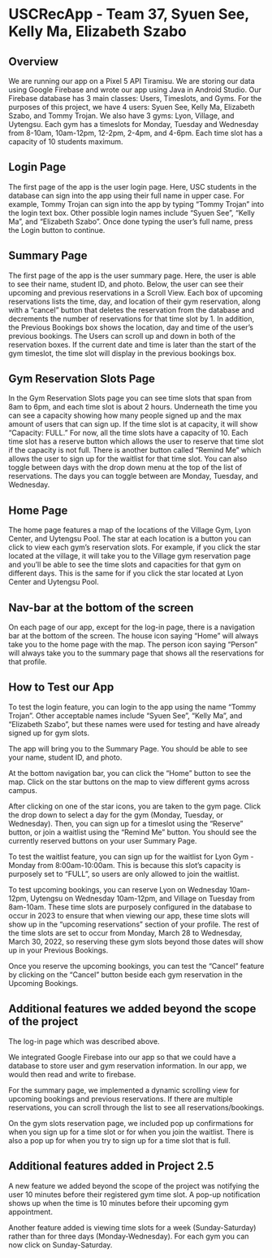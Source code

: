 # USCRecApp - Team 37, Syuen See, Kelly Ma, Elizabeth Szabo

## Overview
We are running our app on a Pixel 5 API Tiramisu. We are storing our data using Google Firebase and wrote our app using Java in Android Studio. Our Firebase database has 3 main classes: Users, Timeslots, and Gyms. For the purposes of this project, we have 4 users: Syuen See, Kelly Ma, Elizabeth Szabo, and Tommy Trojan. We also have 3 gyms: Lyon, Village, and Uytengsu. Each gym has a timeslots for Monday, Tuesday and Wednesday from 8-10am, 10am-12pm, 12-2pm, 2-4pm, and 4-6pm. Each time slot has a capacity of 10 students maximum. 

## Login Page
The first page of the app is the user login page. Here, USC students in the database can sign into the app using their full name in upper case. For example, Tommy Trojan can sign into the app by typing “Tommy Trojan” into the login text box. Other possible login names include “Syuen See”, “Kelly Ma”, and “Elizabeth Szabo”. Once done typing the user’s full name, press the Login button to continue.

## Summary Page
The first page of the app is the user summary page. Here, the user is able to see their name, student ID, and photo. Below, the user can see their upcoming and previous reservations in a Scroll View. Each box of upcoming reservations lists the time, day, and location of their gym reservation, along with a “cancel” button that deletes the reservation from the database and decrements the number of reservations for that time slot by 1. In addition, the Previous Bookings box shows the location, day and time of the user’s previous bookings. The Users can scroll up and down in both of the reservation boxes. If the current date and time is later than the start of the gym timeslot, the time slot will display in the previous bookings box.

## Gym Reservation Slots Page
In the Gym Reservation Slots page you can see time slots that span from 8am to 6pm, and each time slot is about 2 hours. Underneath the time you can see a capacity showing how many people signed up and the max amount of users that can sign up. If the time slot is at capacity, it will show “Capacity: FULL.” For now, all the time slots have a capacity of 10. Each time slot has a reserve button which allows the user to reserve that time slot if the capacity is not full. There is another button called “Remind Me” which allows the user to sign up for the waitlist for that time slot. You can also toggle between days with the drop down menu at the top of the list of reservations. The days you can toggle between are Monday, Tuesday, and Wednesday. 

## Home Page
The home page features a map of the locations of the Village Gym, Lyon Center, and Uytengsu Pool. The star at each location is a button you can click to view each gym’s reservation slots. For example, if you click the star located at the village, it will take you to the Village gym reservation page and you’ll be able to see the time slots and capacities for that gym on different days. This is the same for if you click the star located at Lyon Center and Uytengsu Pool.

## Nav-bar at the bottom of the screen
On each page of our app, except for the log-in page, there is a navigation bar at the bottom of the screen. The house icon saying “Home” will always take you to the home page with the map. The person icon saying “Person” will always take you to the summary page that shows all the reservations for that profile.

## How to Test our App
To test the login feature, you can login to the app using the name “Tommy Trojan”. Other acceptable names include “Syuen See”, “Kelly Ma”, and “Elizabeth Szabo”, but these names were used for testing and have already signed up for gym slots. 

The app will bring you to the Summary Page. You should be able to see your name, student ID, and photo. 

At the bottom navigation bar, you can click the “Home” button to see the map. Click on the star buttons on the map to view different gyms across campus. 

After clicking on one of the star icons, you are taken to the gym page. Click the drop down to select a day for the gym (Monday, Tuesday, or Wednesday). Then, you can sign up for a timeslot using the “Reserve” button, or join a waitlist using the “Remind Me” button. You should see the currently reserved buttons on your user Summary Page.

To test the waitlist feature, you can sign up for the waitlist for Lyon Gym - Monday from 8:00am-10:00am. This is because this slot’s capacity is purposely set to “FULL”, so users are only allowed to join the waitlist. 

To test upcoming bookings, you can reserve Lyon on Wednesday 10am-12pm, Uytengsu on Wednesday 10am-12pm, and Village on Tuesday from 8am-10am. These time slots are purposely configured in the database to occur in 2023 to ensure that when viewing our app, these time slots will show up in the “upcoming reservations” section of your profile. The rest of the time slots are set to occur from Monday, March 28 to Wednesday, March 30, 2022, so reserving these gym slots beyond those dates will show up in your Previous Bookings.

Once you reserve the upcoming bookings, you can test the “Cancel” feature by clicking on the “Cancel” button beside each gym reservation in the Upcoming Bookings.

## Additional features we added beyond the scope of the project
The log-in page which was described above.

We integrated Google Firebase into our app so that we could have a database to store user and gym reservation information. In our app, we would then read and write to firebase.

For the summary page, we implemented a dynamic scrolling view for upcoming bookings and previous reservations. If there are multiple reservations, you can scroll through the list to see all reservations/bookings.

On the gym slots reservation page, we included pop up confirmations for when you sign up for a time slot or for when you join the waitlist. There is also a pop up for when you try to sign up for a time slot that is full.

## Additional features added in Project 2.5
A new feature we added beyond the scope of the project was notifying the user 10 minutes before their registered gym time slot. A pop-up notification shows up when the time is 10 minutes before their upcoming gym appointment.

Another feature added is viewing time slots for a week (Sunday-Saturday) rather than for three days (Monday-Wednesday). For each gym you can now click on Sunday-Saturday.
